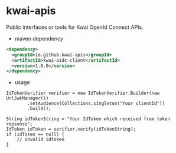 # kwai-apis

Public interfaces or tools for Kwai OpenId Connect APIs.

* maven dependency

```xml
<dependency>
  <groupId>io.github.kwai-apis</groupId>
  <artifactId>kwai-oidc-client</artifactId>
  <version>1.0.0</version>
</dependency>
```

* usage

```
IdTokenVerifier verifier = new IdTokenVerifier.Builder(new UrlJwkManager())
        .setAudience(Collections.singleton("Your clientId"))
        .build();

String idTokenString = "Your IdToken which received from token repsonse";
IdToken idToken = verifier.verify(idTokenString);
if (idToken == null) {
    // invalid idtoken
}
```

